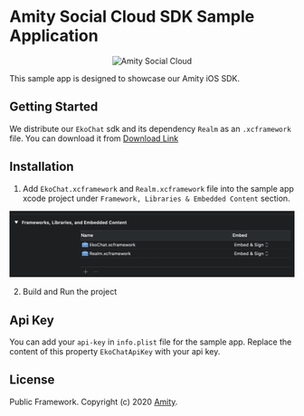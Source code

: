 # Amity Social Cloud SDK Sample Application
<p align="center" >
  <img src="https://global-uploads.webflow.com/5eddccffdb3c6a27f79757c1/5ff5db45969f34cbb904c786_amity-social-cloud-logo.svg" alt="Amity Social Cloud" title="Amity Social Cloud SDK">
</p>

This sample app is designed to showcase our Amity iOS SDK. 


## Getting Started
We distribute our `EkoChat` sdk and its dependency `Realm` as an `.xcframework` file. You can download it from [Download Link](https://s3-ap-southeast-1.amazonaws.com/ekosdk-release/ios/ekosdk.zip)

## Installation

1. Add `EkoChat.xcframework` and `Realm.xcframework` file into the sample app xcode project under `Framework, Libraries & Embedded Content` section.

![Adding frameworks to sample app project](Assets/link-framework.png)

2. Build and Run the project

## Api Key

You can add your `api-key` in `info.plist` file for the sample app. Replace the content of this property `EkoChatApiKey` with your api key.


## License

Public Framework. Copyright (c) 2020 [Amity](https://amity.co).
